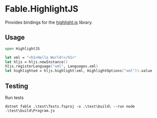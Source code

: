 # Fable.HighlightJS

Provides bindings for the [highlight.js](https://github.com/highlightjs/highlight.js) library.

## Usage

```fs
open HighlightJS

let xml = "<h1>Hello World!</h1>"
let hljs = hljs.newInstance()
hljs.registerLanguage("xml", Languages.xml)
let highlighted = hljs.highlight(xml, HighlightOptions("xml")).value
```

## Testing

Run tests

```pwsh
dotnet fable .\test\Tests.fsproj -o .\test\build\ --run node .\test\build\Program.js
```
